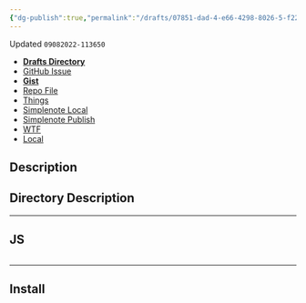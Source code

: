 ```yaml
---
{"dg-publish":true,"permalink":"/drafts/07851-dad-4-e66-4298-8026-5-f22-da-52-e23-a-2/","dgHomeLink":true,"dgPassFrontmatter":false}
---
```


Updated `09082022-113650`

- [**Drafts Directory**](https://directory.getdrafts.com/)
- [GitHub Issue](https://github.com/extratone/drafts/issues/74)
- [**Gist**](https://gist.github.com/8e70d1c53bbf9daa5eb36e697bafa6ac)
- [Repo File](https://github.com/extratone/drafts/blob/main/actions/ActionsTemplate.md)
- [Things](things:///show?id=VCpcBZmMmbmyFaY4XuSzy8)
- [Simplenote Local](simplenote://note/70f69966c6994b4f9464950d34a8fdb9)
- [Simplenote Publish](http://simp.ly/publish/FcZg5S)
- [WTF](https://davidblue.wtf/drafts/07851DAD-4E66-4298-8026-5F22DA52E23A.html)
- [Local](shareddocuments:///private/var/mobile/Library/Mobile%20Documents/com~apple~CloudDocs/Written/07851DAD-4E66-4298-8026-5F22DA52E23A.md)

<script src="https://gist.github.com/extratone/8e70d1c53bbf9daa5eb36e697bafa6ac.js"></script>

## Description

## Directory Description

---

## JS

```js
```

---

## Install